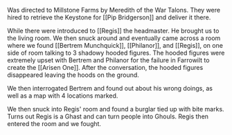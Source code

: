 Was directed to Millstone Farms by Meredith of the War Talons. They were hired to retrieve the Keystone for [[Pip Bridgerson]] and deliver it there. 

While there were introduced to [[Regis]] the headmaster. He brought us to the living room. We then snuck around and eventually came across a room where we found [[Bertrem Munchquick]], [[Philanor]], and [[Regis]], on one side of room talking to 3 shadowy hooded figures. The hooded figures were extremely upset with Bertrem and Philanor for the failure in Farrowilt to create the [[Arisen One]]. After the conversation, the hooded figures disappeared leaving the hoods on the ground.

We then interrogated Bertrem and found out about his wrong doings, as well as a map with 4 locations marked.

We then snuck into Regis' room and found a burglar tied up with bite marks. Turns out Regis is a Ghast and can turn people into Ghouls. Regis then entered the room and we fought.